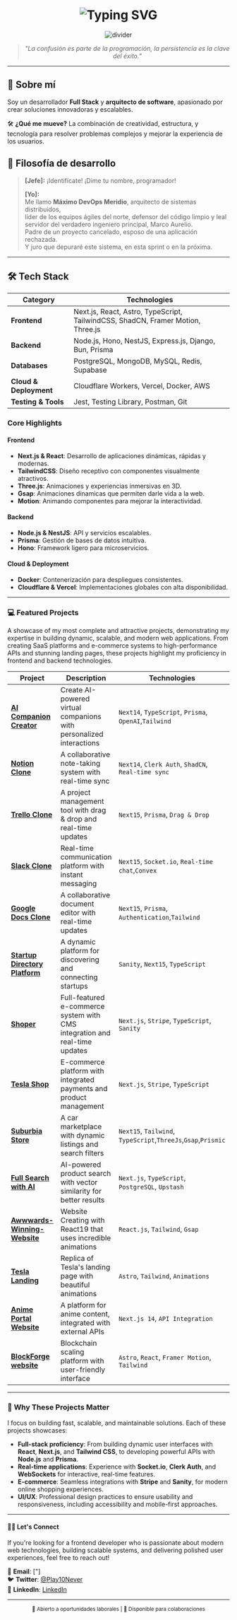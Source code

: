 # <div align="center">

<h1 align="center">
  <img src="https://readme-typing-svg.demolab.com?font=Fira+Code&weight=600&size=35&pause=1000&color=FFFFFF&background=000000&center=true&vCenter=true&random=false&width=1000&height=100&lines=Franko+Barrera;Full+Stack+Developer+%26+Software+Architect;Building+Modern+%26+Scalable+Solutions" alt="Typing SVG" />
</h1>

<div align="center">
  <img src="https://user-images.githubusercontent.com/73097560/115834477-dbab4500-a447-11eb-908a-139a6edaec5c.gif" alt="divider">
</div>

<div align="center">
  <blockquote>
    <em>"La confusión es parte de la programación, la persistencia es la clave del éxito."</em>
  </blockquote>
</div>

---

## 🚀 Sobre mí

Soy un desarrollador **Full Stack** y **arquitecto de software**, apasionado por crear soluciones innovadoras y escalables. 

🛠️ **¿Qué me mueve?** La combinación de creatividad, estructura, y tecnología para resolver problemas complejos y mejorar la experiencia de los usuarios.



## 🥋 Filosofía de desarrollo

> **[Jefe]:** ¡Identifícate! ¡Dime tu nombre, programador!  
>  
> **[Yo]:**  
> Me llamo **Máximo DevOps Meridio**, arquitecto de sistemas distribuidos,  
> líder de los equipos ágiles del norte, defensor del código limpio y leal servidor del verdadero ingeniero principal, Marco Aurelio.  
> Padre de un proyecto cancelado, esposo de una aplicación rechazada.  
> Y juro que depuraré este sistema, en esta sprint o en la próxima.  

---

## 🛠️ Tech Stack

| **Category**       | **Technologies**                                                                                                           |
|---------------------|---------------------------------------------------------------------------------------------------------------------------|
| **Frontend**        | Next.js, React, Astro, TypeScript, TailwindCSS, ShadCN, Framer Motion, Three.js                                           |
| **Backend**         | Node.js, Hono, NestJS, Express.js, Django, Bun, Prisma                                                                    |
| **Databases**       | PostgreSQL, MongoDB, MySQL, Redis, Supabase                                                                               |
| **Cloud & Deployment** | Cloudflare Workers, Vercel, Docker, AWS                                                                                 |
| **Testing & Tools** | Jest, Testing Library, Postman, Git                                                                                       |

### Core Highlights

#### Frontend
- **Next.js & React**: Desarrollo de aplicaciones dinámicas, rápidas y modernas.  
- **TailwindCSS**: Diseño receptivo con componentes visualmente atractivos.  
- **Three.js**: Animaciones y experiencias inmersivas en 3D.
- **Gsap**: Animaciones dinamicas que permiten darle vida a la web.
- **Motion**: Animando componentes para mejorar la interactividad.  

#### Backend
- **Node.js & NestJS**: API y servicios escalables.  
- **Prisma**: Gestión de bases de datos intuitiva.  
- **Hono**: Framework ligero para microservicios.  

#### Cloud & Deployment
- **Docker**: Contenerización para despliegues consistentes.  
- **Cloudflare & Vercel**: Implementaciones globales con alta disponibilidad.

---

### 💻 **Featured Projects**  
A showcase of my most complete and attractive projects, demonstrating my expertise in building dynamic, scalable, and modern web applications. From creating SaaS platforms and e-commerce systems to high-performance APIs and stunning landing pages, these projects highlight my proficiency in frontend and backend technologies.

| Project | Description | Technologies | Links |
| --- | --- | --- | --- |
| **[AI Companion Creator](https://e-compa.vercel.app/)** | Create AI-powered virtual companions with personalized interactions | `Next14`, `TypeScript`, `Prisma`, `OpenAI`,`Tailwind` | [Source Code](https://github.com/Lostovayne/SaaS-AI-Companion) |
| **[Notion Clone](https://www.murkiva.cloud/)** | A collaborative note-taking system with real-time sync | `Next14`, `Clerk Auth`, `ShadCN`, `Real-time sync` | [Source Code](https://github.com/Lostovayne/Clon-de-Notion-con-Next14-Tailwind-Typescript) |
| **[Trello Clone](https://github.com/Lostovayne/Clon-de-Trello-Next-14-Tailwind-Typescript-Prisma)** | A project management tool with drag & drop and real-time updates | `Next15`, `Prisma`, `Drag & Drop` | [Source Code](https://github.com/Lostovayne/SaaS-Clon-de-Trello) |
| **[Slack Clone](https://github.com/Lostovayne/build-slack-clone)** | Real-time communication platform with instant messaging | `Next15`, `Socket.io`, `Real-time chat`,`Convex` | [Source Code](https://github.com/Lostovayne/SaaS-Clon-de-Slack) |
| **[Google Docs Clone](https://github.com/Lostovayne/Clon-de-Twitter-con-Next-14)** | A collaborative document editor with real-time updates | `Next15`, `Prisma`, `Authentication`,`Tailwind` | [Source Code](https://github.com/Lostovayne/Real-time-google-docs-clone) |
| **[Startup Directory Platform](https://github.com/Lostovayne/YCDirectory)** | A dynamic platform for discovering and connecting startups | `Sanity`, `Next15`, `TypeScript` | [Source Code](https://github.com/Lostovayne/YCDirectory) |
| **[Shoper](https://shoper-store.vercel.app/)** | Full-featured e-commerce system with CMS integration and real-time updates | `Next.js`, `Stripe`, `TypeScript`, `Sanity` | [Source Code](https://github.com/Lostovayne/Full-Stack-E-Commerce) |
| **[Tesla Shop](https://github.com/Lostovayne/Tienda-de-Ropa-Tesla-Shop-usando-Next-14)** | E-commerce platform with integrated payments and product management | `Next.js`, `Stripe`, `TypeScript` | - |
| **[Suburbia Store](https://github.com/Lostovayne/Tienda-de-Vehiculos-Next-13-Typescript-y-Tailwind)** | A car marketplace with dynamic listings and search filters | `Next15`, `Tailwind`, `TypeScript`,`ThreeJs`,`Gsap`,`Prismic` | - |
| **[Full Search with AI](https://search-products-three.vercel.app/)** | AI-powered product search with vector similarity for better results | `Next.js`, `TypeScript`, `PostgreSQL`, `Upstash` | [Source Code](https://github.com/Lostovayne/Search-Products-With-Nextjs) |
| **[Awwwards-Winning-Website](https://winning-web.vercel.app/)** | Website Creating with React19 that uses incredible animations | `React.js`, `Tailwind`, `Gsap` | [Source Code](https://github.com/Lostovayne/Awwwards-Winning-Website)  |
| **[Tesla Landing](https://tesladl.pages.dev/)** | Replica of Tesla's landing page with beautiful animations | `Astro`, `Tailwind`, `Animations` | - |
| **[Anime Portal Website](https://anime-next14.vercel.app)** | A platform for anime content, integrated with external APIs | `Next.js 14`, `API Integration` | - |
| **[BlockForge website](https://dark-blockchain.vercel.app/)** | Blockchain scaling platform with user-friendly interface | `Astro`, `React`, `Framer Motion`, `Tailwind` | [Source Code](https://github.com/Lostovayne/Dark-SaaS-Blockchain-Site) |

---

### 🚀 **Why These Projects Matter**

I focus on building fast, scalable, and maintainable solutions. Each of these projects showcases:

- **Full-stack proficiency**: From building dynamic user interfaces with **React**, **Next.js**, and **Tailwind CSS**, to developing powerful APIs with **Node.js** and **Prisma**.
- **Real-time applications**: Experience with **Socket.io**, **Clerk Auth**, and **WebSockets** for interactive, real-time features.
- **E-commerce**: Seamless integrations with **Stripe** and **Sanity**, for modern online shopping experiences.
- **UI/UX**: Professional design practices to ensure usability and responsiveness, including accessibility and mobile-first approaches.

---

#### 👨‍🚀 **Let's Connect**

If you're looking for a frontend developer who is passionate about modern web technologies, building scalable systems, and delivering polished user experiences, feel free to reach out!  

📧 **Email**: ["]  
🐦 **Twitter**: [@Play10Never](https://x.com/Play10Never)  
🔗 **LinkedIn**: [LinkedIn](https://www.linkedin.com/franco-barrera-riffo/)

---



<div align="center">
  <sub>💼 Abierto a oportunidades laborales | 🤝 Disponible para colaboraciones</sub>
</div>
